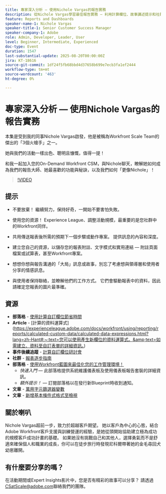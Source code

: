 ```yaml
---
title: 專家深入分析 — 使用Nichole Vargas的報告實務
description: 從Nichole Vargas學習最佳報告實務 — 利用計算欄位、故事講述提示和社群導向的資源來提升您的Workfront報告技能。
feature: Reports and Dashboards
speaker-name-1: Nichole Vargas
speaker-title-1: Senior Customer Success Manager
speaker-company-1: Adobe
role: Admin, Developer, Leader, User
level: Beginner, Intermediate, Experienced
doc-type: Event
duration: 1547
last-substantial-update: 2025-08-20T00:00:00Z
jira: KT-18616
source-git-commit: 1df24f5fb68bbd4d37658b699e7ecb3fa1ef2444
workflow-type: tm+mt
source-wordcount: '463'
ht-degree: 0%

---
```



# 專家深入分析 — 使用Nichole Vargas的報告實務

本集是受到我的同事Nichole Vargas啟發，他是被稱為Workfront Scale Team的傑出的「3個火槍手」之一。

她與我們的活動一樣出色、聰明且慷慨，值得一提！ 

和我一起加入您的On-Demand Workfront CSM，與Nichole聊天，瞭解她如何成為我們的報告大師、她最喜歡的功能與秘訣，以及我們如何「更像Nichole」！ 

>[!VIDEO](https://video.tv.adobe.com/v/3469976/?learn=on&enablevpops&captions=chi_hant)

## 提示

* 不要放棄！ 繼續努力，保持好奇，一開始不要害怕失敗。 
* 使用您的資源！ Experience League、調整活動規模，最重要的是您社群中的Workfront同伴。 
* 共用傳送報表後所需的預期下一個步驟或動作專案。 提供訊息的內容和深度。

* 建立您自己的資源，以儲存您的報表附註、文字模式和實用連結 — 附註頁面檔案或試算表，甚至Workfront專案。 
* 想想你想與報告溝通的「大局」訊息或故事，別忘了考慮想與領導層和使用者分享的情感訊息。 
* 與使用者保持聯絡，並瞭解他們的工作方式。 它們會驅動報表中的資料，因此請確定您報表的圖片最準確。 

## 資源

* **部落格** - [使用計算自訂欄位節省時間](https://experienceleaguecommunities.adobe.com/t5/workfront-blogs/save-time-using-calculated-fields-to-capture-dates-details-and/ba-p/518237)
* **Article** - [計算的資料運算式]&#x200B;(https://experienceleague.adobe.com/docs/workfront/using/reporting/reports/calculated-custom-data/calculated-data-expressions.html?lang=zh-Hant#:~:text=您可以使用產生新欄位的資料運算式。&amp;text=如需建立、資料至自訂表單的詳細資訊。)
* **事件後續追蹤** - [計算自訂欄位研討會](https://experienceleaguecommunities.adobe.com/t5/workfront-discussions/follow-up-calculated-custom-fields-workshop/td-p/592725)
* **社群** - [報表逐步指南](https://experienceleaguecommunities.adobe.com/t5/workfront-discussions/the-first-ever-adobe-workfront-customer-reporting-cookbook-is/m-p/478722#M1406)
* **部落格** - [使用Workfront藍圖來最佳化您的工作管理環境！](https://experienceleaguecommunities.adobe.com/t5/workfront-blogs/use-workfront-blueprints-to-optimize-your-work-management/ba-p/547147)
   * *快速入門* — 此部落格提供系統維護儀表板及使用儀表板報告套裝的詳細資訊。 
   * *額外提示！* — 訂閱部落格以在發行新Blueprint時收到通知。 
* **文章** - [萬用字元篩選器變數](https://experienceleague.adobe.com/docs/workfront/using/reporting/reports/report-elements/understand-wildcard-filter-variables.html?lang=zh-Hant)
* **文章** - [新增基本條件式格式至檢視](https://experienceleague.adobe.com/docs/workfront-learn/tutorials-workfront/reporting/basic-reporting/add-basic-conditional-formatting-to-a-view.html?lang=zh-Hant)

## 關於喇叭

Nichole Vargas超前一步，致力於超越客戶期望。 她以客戶為中心的心態，結合Adobe Workfront客戶支援與訓練營運的經驗，是她從頭開始協助建立極為成功的規模客戶成功計畫的基礎。 如果她沒有挑戰自己和其他人，選擇勇氣而不是舒適來確保個人和職業的成長，你可以在徒步旅行時發現尼科爾帶著她的金毛尋回犬幼崽離開。 

## 有什麼要分享的嗎？

在活動期間或Expert Insights影片中，您是否有精彩的故事可以分享？ 請透過[CSatScale@adobe.com](mailto:CSatScale@adobe.com)聯絡我們的團隊。

